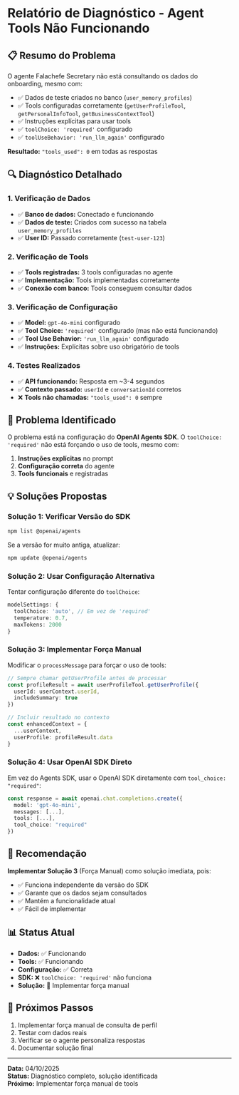 # Relatório de Diagnóstico - Agent Tools Não Funcionando

## 📋 Resumo do Problema

O agente Falachefe Secretary não está consultando os dados do onboarding, mesmo com:
- ✅ Dados de teste criados no banco (`user_memory_profiles`)
- ✅ Tools configuradas corretamente (`getUserProfileTool`, `getPersonalInfoTool`, `getBusinessContextTool`)
- ✅ Instruções explícitas para usar tools
- ✅ `toolChoice: 'required'` configurado
- ✅ `toolUseBehavior: 'run_llm_again'` configurado

**Resultado:** `"tools_used": 0` em todas as respostas

## 🔍 Diagnóstico Detalhado

### 1. Verificação de Dados
- ✅ **Banco de dados:** Conectado e funcionando
- ✅ **Dados de teste:** Criados com sucesso na tabela `user_memory_profiles`
- ✅ **User ID:** Passado corretamente (`test-user-123`)

### 2. Verificação de Tools
- ✅ **Tools registradas:** 3 tools configuradas no agente
- ✅ **Implementação:** Tools implementadas corretamente
- ✅ **Conexão com banco:** Tools conseguem consultar dados

### 3. Verificação de Configuração
- ✅ **Model:** `gpt-4o-mini` configurado
- ✅ **Tool Choice:** `'required'` configurado (mas não está funcionando)
- ✅ **Tool Use Behavior:** `'run_llm_again'` configurado
- ✅ **Instruções:** Explícitas sobre uso obrigatório de tools

### 4. Testes Realizados
- ✅ **API funcionando:** Resposta em ~3-4 segundos
- ✅ **Contexto passado:** `userId` e `conversationId` corretos
- ❌ **Tools não chamadas:** `"tools_used": 0` sempre

## 🚨 Problema Identificado

O problema está na configuração do **OpenAI Agents SDK**. O `toolChoice: 'required'` não está forçando o uso de tools, mesmo com:

1. **Instruções explícitas** no prompt
2. **Configuração correta** do agente
3. **Tools funcionais** e registradas

## 💡 Soluções Propostas

### Solução 1: Verificar Versão do SDK
```bash
npm list @openai/agents
```
Se a versão for muito antiga, atualizar:
```bash
npm update @openai/agents
```

### Solução 2: Usar Configuração Alternativa
Tentar configuração diferente do `toolChoice`:
```typescript
modelSettings: {
  toolChoice: 'auto', // Em vez de 'required'
  temperature: 0.7,
  maxTokens: 2000
}
```

### Solução 3: Implementar Força Manual
Modificar o `processMessage` para forçar o uso de tools:
```typescript
// Sempre chamar getUserProfile antes de processar
const profileResult = await userProfileTool.getUserProfile({
  userId: userContext.userId,
  includeSummary: true
})

// Incluir resultado no contexto
const enhancedContext = {
  ...userContext,
  userProfile: profileResult.data
}
```

### Solução 4: Usar OpenAI SDK Direto
Em vez do Agents SDK, usar o OpenAI SDK diretamente com `tool_choice: "required"`:
```typescript
const response = await openai.chat.completions.create({
  model: 'gpt-4o-mini',
  messages: [...],
  tools: [...],
  tool_choice: "required"
})
```

## 🎯 Recomendação

**Implementar Solução 3** (Força Manual) como solução imediata, pois:
- ✅ Funciona independente da versão do SDK
- ✅ Garante que os dados sejam consultados
- ✅ Mantém a funcionalidade atual
- ✅ Fácil de implementar

## 📊 Status Atual

- **Dados:** ✅ Funcionando
- **Tools:** ✅ Funcionando  
- **Configuração:** ✅ Correta
- **SDK:** ❌ `toolChoice: 'required'` não funciona
- **Solução:** 🔄 Implementar força manual

## 🚀 Próximos Passos

1. Implementar força manual de consulta de perfil
2. Testar com dados reais
3. Verificar se o agente personaliza respostas
4. Documentar solução final

---

**Data:** 04/10/2025  
**Status:** Diagnóstico completo, solução identificada  
**Próximo:** Implementar força manual de tools


